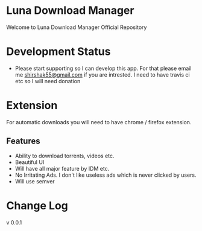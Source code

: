 # Luna Download Manager
Welcome to Luna Download Manager Official Repository

# Development Status
- Please start supporting so I can develop this app. For that please email me shirshak55@gmail.com if you are intrested. I need to have travis ci etc so I will need donation

# Extension
For automatic downloads you will need to have chrome / firefox extension.

## Features
- Ability to download torrents, videos etc.
- Beautiful UI
- Will have all major feature by IDM etc.
- No Irritating Ads. I don't like useless ads which is never clicked by users.
- Will use semver


# Change Log
v 0.0.1

